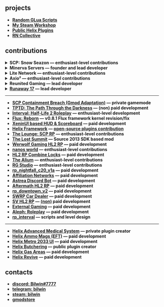## projects
- **[Random GLua Scripts](https://github.com/Bilwin/gmod-scripts)**
- **[My Steam Workshop](https://steamcommunity.com/id/bilwin/myworkshopfiles/)**
- **[Public Helix Plugins](https://github.com/Bilwin/helix-plugins)**
- **[RN Collective](https://discord.gg/4MBuAKJGYR)**

## contributions
<details> 
  <summary><b>SCP: Snow Seazon — enthusiast-level contributions</b></summary>
	<br>
	<ul>
    <li><a href="https://youtu.be/TUwZyWn_FZY"><b>Keycards</b></a></li>
	</ul>
</details>
<details> 
  <summary><b>Minerva Servers — founder and lead developer</b></summary>
	<br>
	<ul>
    <li><a href="https://youtu.be/9g1hoRt0xsg"><b>Ported Statis Cameras</b></a></li>
    <li><a href="https://www.youtube.com/watch?v=jbkK7DCECxI"><b>CP Terminals #1</b></a></li>
    <li><a href="https://youtu.be/2bmTVvwft_8"><b>CP Terminals #2</b></a></li>
    <li><a href="https://youtu.be/2vruOpx3TQY"><b>UI #1 (Remake)</b></a></li>
    <li><a href="https://youtu.be/0W_8yCbvbto"><b>UI #2 (Remake)</b></a></li>
    <li><a href="https://youtu.be/PpOOd2TFH24"><b>UI #3 (Remake)</b></a></li>
    <li><a href="https://youtu.be/Uveh4dE0AKk"><b>Blood Groups</b></a></li>
	</ul>
</details>
<details> 
  <summary><b>Lite Network — enthusiast-level contributions</b></summary>
	<br>
	<ul>
    <li><a href="https://youtu.be/lAbGmLs4v0I"><b>Diseases</b></a></li>
    <li><a href="https://www.youtube.com/watch?v=14Ru_s0jW5g"><b>ATM</b></a></li>
	</ul>
</details>
<details> 
  <summary><b>Axio² — enthusiast-level contributions</b></summary>
	<br>
	<ul>
    <li><a href="https://youtu.be/2vruOpx3TQY"><b>UI Demo #1</b></a></li>
    <li><a href="https://youtu.be/0W_8yCbvbto"><b>UI Demo #2</b></a></li>
    <li><a href="https://youtu.be/PpOOd2TFH24"><b>UI Demo #3</b></a></li>
	</ul>
</details>
<details> 
  <summary><b>Reunited Gaming — lead developer</b></summary>
	<br>
	<ul>
    <li><a href="https://youtu.be/N2hzTPpXbaE"><b>Gas Zones</b></a></li>
    <li><a href="https://youtu.be/q_Y54G96f7o"><b>Scanners</b></a></li>
    <li><a href="https://youtu.be/GYWcbPQDWOU"><b>Replics</b></a></li>
    <li><a href="https://youtu.be/OSb_lm22xrA"><b>Leaning</b></a></li>
    <li><a href="https://youtu.be/e1Cnt5d6qAA"><b>Radio</b></a></li>
	</ul>
</details>
<details> 
  <summary><b><a href="https://www.moddb.com/mods/runaway-seventeen">Runaway 17</a> — lead developer</b></summary>
	<br>
	<ul>
    <li><a href="https://i.imgur.com/PXFZbr9.png"><b>Demo #1</b></a></li>
    <li><a href="https://i.imgur.com/2JL5XuH.png"><b>Demo #2</b></a></li>
    <li><a href="https://i.imgur.com/ctEC4vX.png"><b>Demo #3</b></a></li>
    <li><a href="https://i.imgur.com/DywSdl8.png"><b>Demo #4</b></a></li>
    <li><a href="https://i.imgur.com/1b82ID5.png"><b>Demo #5</b></a></li>
    <li><a href="https://i.imgur.com/4hzEMmQ.png"><b>CSM #1</b></a></li>
    <li><a href="https://i.imgur.com/Cz3gNhD.png"><b>CSM #2</b></a></li>
    <li><a href="https://i.imgur.com/G80dDvx.png"><b>CSM #3</b></a></li>
	</ul>
</details>

---
- **[SCP Containment Breach (Gmod Adaptation)](https://youtu.be/83XKmbJ73Tw) — private gamemode**
- **[TPTD: The Path Through the Darkness](https://discord.gg/WAQzTGZamT) — (non) paid development**
- **[Interval: Half-Life 2 Roleplay](https://discord.gg/m4MBYzvMTs) — enthusiast-level development**
- **[Flux: Reborn](https://github.com/rndevs-online/flux-reborn) — v0.8.1 Flux framework kernel revision/fix**
- **[XeninUI based HUD](https://www.youtube.com/watch?v=PTORf_-RySs)[ & Scoreboard](https://cdn.discordapp.com/attachments/1060550146288517220/1061998021212115004/image.png) — paid development**
- **[Helix Framework](https://gethelix.co/) — [open-source plugins contribution](https://github.com/Bilwin/helix-plugins)**
- **[The Lounge: SCP RP](https://discord.gg/KtJ4Z47) — enthusiast-level contributions**
- **[The Lost Summit](https://www.youtube.com/watch?v=b345Rcwi2E0) — Source 2013 SDK based mod**
- **[Werwolf Gaming HL2 RP](https://steamcommunity.com/groups/werwolfgaming) — paid development**
- **[nanos world](https://nanos.world) — enthusiast-level contributions**
- **[HL2 RP Combine Locks](https://youtu.be/aHrSYNqH7Zc) — paid development**
- **[The Alium](https://steamcommunity.com/groups/thealium) — enthusiast-level contributions**
- **[RG Studio](https://vk.com/rosegoldstudio) — enthusiast-level contributions**
- **[rp_nightfall_c20_v1a](https://steamcommunity.com/sharedfiles/filedetails/?id=2932099312) — paid development**
- **[Affiliation Networks](https://discord.gg/4MP87tVHWg) — paid development**
- **[Astrea Discord Bot](https://discord.gg/astrea) — paid development**
- **[Aftermath HL2 RP](https://discord.gg/tzrNNa8GJW) — paid development**
- **[rp_downtown_v2](https://www.youtube.com/watch?v=OzyxzBSr_IA) — paid development**
- **[SWRP Car Dealer](https://www.youtube.com/watch?v=J-nDAb5DA3E) — paid development**
- **[SV HL2 RP](https://vk.com/sv_servers) — [(non)](https://github.com/Bilwin/helix-plugins/tree/main/.deprecated/sv-hl2rp) paid development**
- **[External Gaming](https://discord.gg/ZyyGyD9EDE) — paid development**
- **[Aleph: Roleplay](https://discord.gg/QcY8NDUhHP) — paid development**
- **[rp_interval](https://steamcommunity.com/sharedfiles/filedetails/?id=2862487762) — scripts and level design**
---
- **[Helix Advanced Medical System](https://www.youtube.com/watch?v=F2AV8MSb0VQ) — private plugin creator**
- **[Helix Ammo Mags (EFT)](https://youtu.be/vj3_ZAl0qus) — paid development**
- **[Helix Metro 2033 UI](https://youtu.be/AeDe-K-LW_Y) — paid development**
- **[Helix Butchering](https://youtu.be/Z4j3wDP_CnI) — public plugin creator**
- **[Helix Gas Areas](https://youtu.be/PFx5zL-Uicw) — paid development**
- **[Helix Revive](https://youtu.be/B5PJkPRaw_8) — paid development**

## contacts
- **[discord: Bilwin#7777](https://discord.com/users/389046554339704832)**
- **[telegram: bilwin](https://t.me/bilwin)**
- **[steam: bilwin](https://steamcommunity.com/profiles/76561198799754743)**
- **[gmodstore](https://www.gmodstore.com/users/76561198799754743)**
